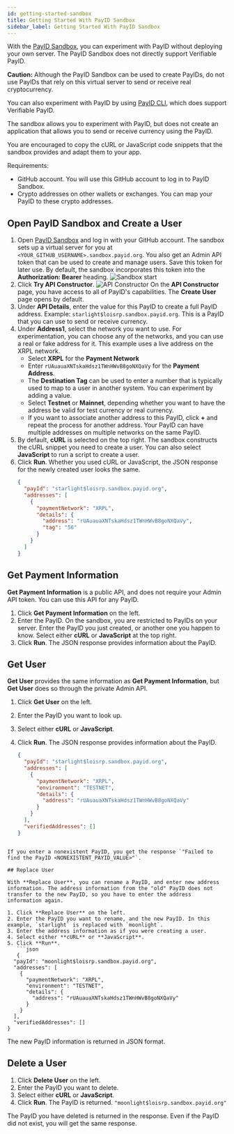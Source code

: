 ```yaml
---
id: getting-started-sandbox
title: Getting Started With PayID Sandbox
sidebar_label: Getting Started With PayID Sandbox
---
```


With the [PayID Sandbox](https://payid.org/sandbox), you can experiment with PayID without deploying your own server. The PayID Sandbox does not directly support Verifiable PayID.

**Caution:** Although the PayID Sandbox can be used to create PayIDs, do not use PayIDs that rely on this virtual server to send or receive real cryptocurrency.

You can also experiment with PayID by using [PayID CLI](payid-cli), which does support Verifiable PayID.

The sandbox allows you to experiment with PayID, but does not create an application that allows you to send or receive currency using the PayID.

You are encouraged to copy the cURL or JavaScript code snippets that the sandbox provides and adapt them to your app.

Requirements:

- GitHub account. You will use this GitHub account to log in to PayID Sandbox.
- Crypto addresses on other wallets or exchanges. You can map your PayID to these crypto addresses.

## Open PayID Sandbox and Create a User

1. Open [PayID Sandbox](https://payid.org/sandbox) and log in with your GitHub account.
   The sandbox sets up a virtual server for you at `<YOUR_GITHUB_USERNAME>.sandbox.payid.org`.
   You also get an Admin API token that can be used to create and manage users. Save this token for later use. By default, the sandbox incorporates this token into the **Authorization: Bearer** heading.
   ![Sandbox start](/img/docs/sandbox-start.png)
2. Click **Try API Constructor**.
   ![API Constructor](/img/docs/api-constructor1.png)
   On the **API Constructor** page, you have access to all of PayID's capabilities. The **Create User** page opens by default.
3. Under **API Details**, enter the value for this PayID to create a full PayID address. Example: `starlight$loisrp.sandbox.payid.org`. This is a PayID that you can use to send or receive currency.
4. Under **Address1**, select the network you want to use. For experimentation, you can choose any of the networks, and you can use a real or fake address for it. This example uses a live address on the XRPL network.
   - Select **XRPL** for the **Payment Network**
   - Enter `rUAuauaXNTskaHdsz1TWnHWvB8goNXQaVy` for the **Payment Address**.
   - The **Destination Tag** can be used to enter a number that is typically used to map to a user in another system. You can experiment by adding a value.
   - Select **Testnet** or **Mainnet**, depending whether you want to have the address be valid for test currency or real currency.
   - If you want to associate another address to this PayID, click **+** and repeat the process for another address. Your PayID can have multiple addresses on multiple networks on the same PayID.
5. By default, **cURL** is selected on the top right. The sandbox constructs the cURL snippet you need to create a user. You can also select **JavaScript** to run a script to create a user.
6. Click **Run**. Whether you used cURL or JavaScript, the JSON response for the newly created user looks the same.
   ```json
   {
     "payId": "starlight$loisrp.sandbox.payid.org",
     "addresses": [
       {
         "paymentNetwork": "XRPL",
         "details": {
           "address": "rUAuauaXNTskaHdsz1TWnHWvB8goNXQaVy",
           "tag": "56"
         }
       }
     ]
   }
   ```

## Get Payment Information

**Get Payment Information** is a public API, and does not require your Admin API token. You can use this API for any PayID.

1. Click **Get Payment Information** on the left.
2. Enter the PayID. On the sandbox, you are restricted to PayIDs on your server. Enter the PayID you just created, or another one you happen to know. Select either **cURL** or **JavaScript** at the top right.
3. Click **Run**. The JSON response provides information about the PayID.

## Get User

**Get User** provides the same information as **Get Payment Information**, but **Get User** does so through the private Admin API.

1. Click **Get User** on the left.
2. Enter the PayID you want to look up.
3. Select either **cURL** or **JavaScript**.
4. Click **Run**. The JSON response provides information about the PayID.

   ```json
   {
     "payId": "starlight$loisrp.sandbox.payid.org",
     "addresses": [
       {
         "paymentNetwork": "XRPL",
         "environment": "TESTNET",
         "details": {
           "address": "rUAuauaXNTskaHdsz1TWnHWvB8goNXQaVy"
         }
       }
     ],
     "verifiedAddresses": []
   }
   ```

````

If you enter a nonexistent PayID, you get the response `"Failed to find the PayID <NONEXISTENT_PAYID_VALUE>"`.

## Replace User

With **Replace User**, you can rename a PayID, and enter new address information. The address information from the "old" PayID does not transfer to the new PayID, so you have to enter the address information again.

1. Click **Replace User** on the left.
2. Enter the PayID you want to rename, and the new PayID. In this example, `starlight` is replaced with `moonlight`.
3. Enter the address information as if you were creating a user.
4. Select either **cURL** or **JavaScript**.
5. Click **Run**.
   ```json
   {
  "payId": "moonlight$loisrp.sandbox.payid.org",
  "addresses": [
    {
      "paymentNetwork": "XRPL",
      "environment": "TESTNET",
      "details": {
        "address": "rUAuauaXNTskaHdsz1TWnHWvB8goNXQaVy"
      }
    }
  ],
  "verifiedAddresses": []
}
````

The new PayID information is returned in JSON format.

## Delete a User

1. Click **Delete User** on the left.
2. Enter the PayID you want to delete.
3. Select either **cURL** or **JavaScript**.
4. Click **Run**. The PayID is returned.
   `"moonlight$loisrp.sandbox.payid.org"`

The PayID you have deleted is returned in the response. Even if the PayID did not exist, you will get the same response.
